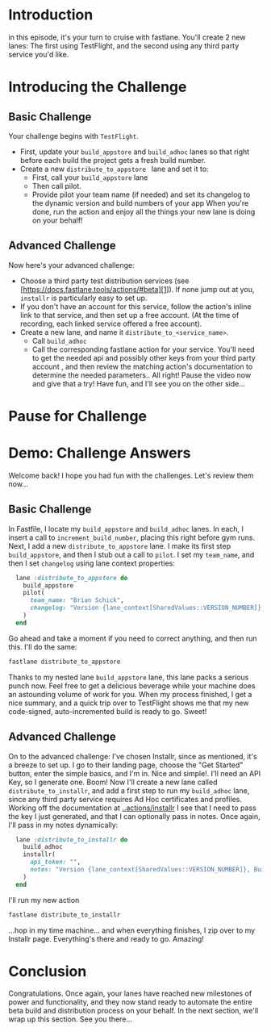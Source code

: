 # Introduction
in this episode, it's your turn to cruise with fastlane. You'll create 2 new lanes: The first using TestFlight, and the second using any third party service you'd like. 
# Introducing the Challenge
## Basic Challenge
Your challenge begins with `TestFlight`.
- First, update your `build_appstore` and `build_adhoc` lanes so that right before each build the project gets a fresh build number.
- Create a new `distribute_to_appstore ` lane and set it to:
	- First, call your `build_appstore` lane
	- Then call pilot.
	- Provide pilot your team name (if needed) and set its changelog to the dynamic version and build numbers of your app
 When you're done, run the action and enjoy all the things your new lane is doing on your behalf!
## Advanced Challenge
Now here's your advanced challenge:
- Choose a third party test distribution services (see [https://docs.fastlane.tools/actions/#beta][1]). If none jump out at you, `installr` is particularly easy to set up. 
- If you don't have an account for this service, follow the action's inline link to that service, and then set up a free account. (At the time of recording, each linked service offered a free account).  
- Create a new lane, and name it `distribute_to_<service_name>`.
	- Call `build_adhoc`
	- Call the corresponding fastlane action for your service. You'll need to get the needed api and possibly other keys from your third party account , and then review the matching action's documentation to determine the needed parameters..
All right! Pause the video now and give that a try! Have fun, and I'll see you on the other side…
# Pause for Challenge
# Demo: Challenge Answers
Welcome back! I hope you had fun with the challenges. Let's review them now…
## Basic Challenge
In Fastfile, I locate my `build_appstore` and `build_adhoc` lanes. In each, I insert a call to `increment_build_number`, placing this right before gym runs. 
Next, I add a new  `distribute_to_appstore` lane. I make its first step `build_appstore`, and then I stub out a call to  `pilot`. I set my `team_name`, and then I set `changelog` using lane context properties:
```ruby
  lane :distribute_to_appstore do
    build_appstore
    pilot(
      team_name: "Brian Schick",
      changelog: "Version {lane_context[SharedValues::VERSION_NUMBER]}, Build {lane_context[SharedValues::BUILD_NUMBER]}"
    )
  end 
```
Go ahead and take a moment if you need to correct anything, and then run this. I'll do the same:
```ruby
fastlane distribute_to_appstore
```
Thanks to my nested lane `build_appstore` lane, this lane packs a serious punch now. Feel free to get a delicious beverage while your machine does an astounding volume of work for you.
When my process finished, I get a nice summary, and a quick trip over to TestFlight shows me that my new code-signed, auto-incremented build is ready to go. Sweet!
## Advanced Challenge
On to the advanced challenge:
I've chosen Installr, since as mentioned, it's a breeze to set up. I go to their landing page, choose the "Get Started" button, enter the simple basics, and I'm in. Nice and simple!. I'll need an API Key, so I generate one. Boom! 
Now I'll create a new lane called `distribute_to_installr`, and add a first step to run my `build_adhoc` lane, since any third party service requires Ad Hoc certificates and profiles. 
Working off the documentation at [..actions/installr]() I see that I need to pass the key I just generated, and that I can optionally pass in notes. Once again, I'll pass in my notes dynamically:
```ruby
  lane :distribute_to_installr do
    build_adhoc
    installr(
      api_token: "",
      notes: "Version {lane_context[SharedValues::VERSION_NUMBER]}, Build {lane_context[SharedValues::BUILD_NUMBER]}"
    )
  end
```
I'll run my new action
```ruby
fastlane distribute_to_installr
```
…hop in my time machine… and when everything finishes, I zip over to my Installr page. Everything's there and ready to go. Amazing!
# Conclusion
Congratulations. Once again, your lanes have reached new milestones of power and functionality, and they now stand ready to automate the entire beta build and distribution process on your behalf. 
In the next section, we'll wrap up this section. See you there…

[1]:	https://docs.fastlane.tools/actions/#beta
